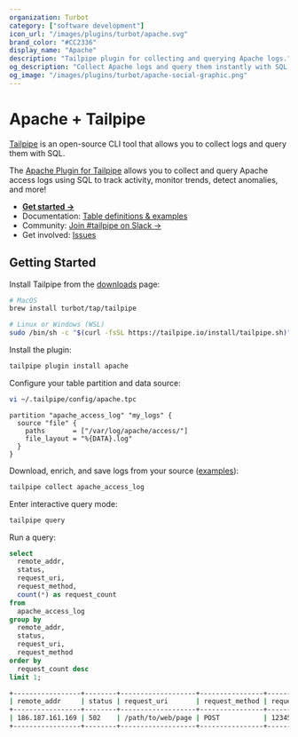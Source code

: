 ```yaml
---
organization: Turbot
category: ["software development"]
icon_url: "/images/plugins/turbot/apache.svg"
brand_color: "#CC2336"
display_name: "Apache"
description: "Tailpipe plugin for collecting and querying Apache logs."
og_description: "Collect Apache logs and query them instantly with SQL! Open source CLI. No DB required."
og_image: "/images/plugins/turbot/apache-social-graphic.png"
---
```


# Apache + Tailpipe

[Tailpipe](https://tailpipe.io) is an open-source CLI tool that allows you to collect logs and query them with SQL.

The [Apache Plugin for Tailpipe](https://hub.tailpipe.io/plugins/turbot/apache) allows you to collect and query Apache access logs using SQL to track activity, monitor trends, detect anomalies, and more!

- **[Get started →](https://hub.tailpipe.io/plugins/turbot/apache)**
- Documentation: [Table definitions & examples](https://hub.tailpipe.io/plugins/turbot/apache/tables)
- Community: [Join #tailpipe on Slack →](https://turbot.com/community/join)
- Get involved: [Issues](https://github.com/turbot/tailpipe-plugin-apache/issues)

<!-- TODO: Insert image -->

## Getting Started

Install Tailpipe from the [downloads](https://tailpipe.io/downloads) page:

```sh
# MacOS
brew install turbot/tap/tailpipe
```

```sh
# Linux or Windows (WSL)
sudo /bin/sh -c "$(curl -fsSL https://tailpipe.io/install/tailpipe.sh)"
```

Install the plugin:

```sh
tailpipe plugin install apache
```

Configure your table partition and data source:

```sh
vi ~/.tailpipe/config/apache.tpc
```

```hcl
partition "apache_access_log" "my_logs" {
  source "file" {
    paths       = ["/var/log/apache/access/"]
    file_layout = "%{DATA}.log"
  }
}
```

Download, enrich, and save logs from your source ([examples](https://tailpipe.io/docs/reference/cli/collect)):

```sh
tailpipe collect apache_access_log
```

Enter interactive query mode:

```sh
tailpipe query
```

Run a query:

```sql
select
  remote_addr,
  status,
  request_uri,
  request_method,
  count(*) as request_count
from 
  apache_access_log
group by 
  remote_addr, 
  status, 
  request_uri, 
  request_method
order by 
  request_count desc
limit 1;
```

```sh
+-----------------+--------+-------------------+----------------+---------------+
| remote_addr     | status | request_uri       | request_method | request_count |
+-----------------+--------+-------------------+----------------+---------------+
| 186.187.161.169 | 502    | /path/to/web/page | POST           | 12345         |
+-----------------+--------+-------------------+----------------+---------------+
```